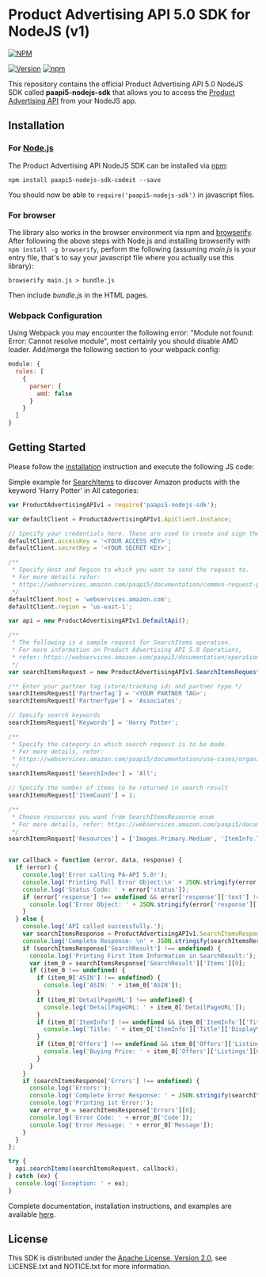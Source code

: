 # Product Advertising API 5.0 SDK for NodeJS (v1)

[![NPM](https://nodei.co/npm/paapi5-nodejs-sdk.svg?downloads=true&downloadRank=true&stars=true)](https://nodei.co/npm/paapi5-nodejs-sdk/)

[![Version](https://badge.fury.io/js/paapi5-nodejs-sdk.svg)](http://badge.fury.io/js/paapi5-nodejs-sdk) [![npm](https://img.shields.io/npm/dt/paapi5-nodejs-sdk.svg)](https://www.npmjs.com/package/paapi5-nodejs-sdk)

This repository contains the official Product Advertising API 5.0 NodeJS SDK called **paapi5-nodejs-sdk** that allows you to access the [Product Advertising API](https://webservices.amazon.com/paapi5/documentation/index.html) from your NodeJS app.

## Installation

### For [Node.js](https://nodejs.org/)

The Product Advertising API NodeJS SDK can be installed via [npm](https://www.npmjs.com/package/paapi5-nodejs-sdk):

```shell
npm install paapi5-nodejs-sdk-codeit --save
```

You should now be able to `require('paapi5-nodejs-sdk')` in javascript files.

### For browser

The library also works in the browser environment via npm and [browserify](http://browserify.org/). After following
the above steps with Node.js and installing browserify with `npm install -g browserify`,
perform the following (assuming *main.js* is your entry file, that's to say your javascript file where you actually 
use this library):

```shell
browserify main.js > bundle.js
```

Then include *bundle.js* in the HTML pages.

### Webpack Configuration

Using Webpack you may encounter the following error: "Module not found: Error:
Cannot resolve module", most certainly you should disable AMD loader. Add/merge
the following section to your webpack config:

```javascript
module: {
  rules: [
    {
      parser: {
        amd: false
      }
    }
  ]
}
```
## Getting Started

Please follow the [installation](#installation) instruction and execute the following JS code:

Simple example for [SearchItems](https://webservices.amazon.com/paapi5/documentation/search-items.html) to discover Amazon products with the keyword 'Harry Potter' in All categories:

```javascript
var ProductAdvertisingAPIv1 = require('paapi5-nodejs-sdk');

var defaultClient = ProductAdvertisingAPIv1.ApiClient.instance;

// Specify your credentials here. These are used to create and sign the request.
defaultClient.accessKey = '<YOUR ACCESS KEY>';
defaultClient.secretKey = '<YOUR SECRET KEY>';

/**
 * Specify Host and Region to which you want to send the request to.
 * For more details refer:
 * https://webservices.amazon.com/paapi5/documentation/common-request-parameters.html#host-and-region
 */
defaultClient.host = 'webservices.amazon.com';
defaultClient.region = 'us-east-1';

var api = new ProductAdvertisingAPIv1.DefaultApi();

/**
 * The following is a sample request for SearchItems operation.
 * For more information on Product Advertising API 5.0 Operations,
 * refer: https://webservices.amazon.com/paapi5/documentation/operations.html
 */
var searchItemsRequest = new ProductAdvertisingAPIv1.SearchItemsRequest();

/** Enter your partner tag (store/tracking id) and partner type */
searchItemsRequest['PartnerTag'] = '<YOUR PARTNER TAG>';
searchItemsRequest['PartnerType'] = 'Associates';

// Specify search keywords
searchItemsRequest['Keywords'] = 'Harry Potter';

/**
 * Specify the category in which search request is to be made.
 * For more details, refer:
 * https://webservices.amazon.com/paapi5/documentation/use-cases/organization-of-items-on-amazon/search-index.html
 */
searchItemsRequest['SearchIndex'] = 'All';

// Specify the number of items to be returned in search result
searchItemsRequest['ItemCount'] = 1;

/**
 * Choose resources you want from SearchItemsResource enum
 * For more details, refer: https://webservices.amazon.com/paapi5/documentation/search-items.html#resources-parameter
 */
searchItemsRequest['Resources'] = ['Images.Primary.Medium', 'ItemInfo.Title', 'Offers.Listings.Price'];


var callback = function (error, data, response) {
  if (error) {
    console.log('Error calling PA-API 5.0!');
    console.log('Printing Full Error Object:\n' + JSON.stringify(error, null, 1));
    console.log('Status Code: ' + error['status']);
    if (error['response'] !== undefined && error['response']['text'] !== undefined) {
      console.log('Error Object: ' + JSON.stringify(error['response']['text'], null, 1));
    }
  } else {
    console.log('API called successfully.');
    var searchItemsResponse = ProductAdvertisingAPIv1.SearchItemsResponse.constructFromObject(data);
    console.log('Complete Response: \n' + JSON.stringify(searchItemsResponse, null, 1));
    if (searchItemsResponse['SearchResult'] !== undefined) {
      console.log('Printing First Item Information in SearchResult:');
      var item_0 = searchItemsResponse['SearchResult']['Items'][0];
      if (item_0 !== undefined) {
        if (item_0['ASIN'] !== undefined) {
          console.log('ASIN: ' + item_0['ASIN']);
        }
        if (item_0['DetailPageURL'] !== undefined) {
          console.log('DetailPageURL: ' + item_0['DetailPageURL']);
        }
        if (item_0['ItemInfo'] !== undefined && item_0['ItemInfo']['Title'] !== undefined && item_0['ItemInfo']['Title']['DisplayValue'] !== undefined) {
          console.log('Title: ' + item_0['ItemInfo']['Title']['DisplayValue']);
        }
        if (item_0['Offers'] !== undefined && item_0['Offers']['Listings'] !== undefined && item_0['Offers']['Listings'][0]['Price'] !== undefined && item_0['Offers']['Listings'][0]['Price']['DisplayAmount'] !== undefined) {
          console.log('Buying Price: ' + item_0['Offers']['Listings'][0]['Price']['DisplayAmount']);
        }
      }
    }
    if (searchItemsResponse['Errors'] !== undefined) {
      console.log('Errors:');
      console.log('Complete Error Response: ' + JSON.stringify(searchItemsResponse['Errors'], null, 1));
      console.log('Printing 1st Error:');
      var error_0 = searchItemsResponse['Errors'][0];
      console.log('Error Code: ' + error_0['Code']);
      console.log('Error Message: ' + error_0['Message']);
    }
  }
};

try {
  api.searchItems(searchItemsRequest, callback);
} catch (ex) {
  console.log('Exception: ' + ex);
}
```

Complete documentation, installation instructions, and examples are available [here](https://webservices.amazon.com/paapi5/documentation/index.html).

## License

This SDK is distributed under the
[Apache License, Version 2.0](http://www.apache.org/licenses/LICENSE-2.0),
see LICENSE.txt and NOTICE.txt for more information.
